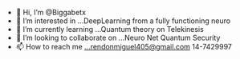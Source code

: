 - 👋 Hi, I’m @Biggabetx 
- 👀 I’m interested in ...DeepLearning from a fully functioning neuro
- 🌱 I’m currently learning ...Quantum theory on Telekinesis 
- 💞️ I’m looking to collaborate on ...Neuro Net Quantum Security 
- 📫 How to reach me ...rendonmiguel405@gmail.com
14-7429997

<!---
Biggabetx/Biggabetx is a ✨ special ✨ repository because its `README.md` (this file) appears on your GitHub profile.
You can click the Preview link to take a look at your changes.
--->
